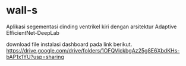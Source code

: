 # wall-s
Aplikasi segementasi dinding ventrikel kiri dengan arsitektur Adaptive EfficientNet-DeepLab

download file instalasi dashboard pada link berikut.
https://drive.google.com/drive/folders/1OFQVlckbgAz25g8E6XbdKHs-bAP1x1YU?usp=sharing
